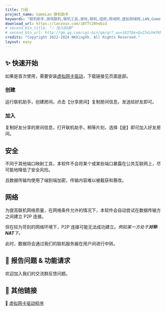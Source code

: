 ```yaml
---
title: 介绍
project_name: GameLan 联机助手
keywords: "联机助手,游戏联机,联机工具,游戏,联机,组网,局域网,虚拟局域网,LAN,GameLan,MC联机"
download_url: https://lanzoux.com/iBTTt20hebid
# second_btn_title: "💦 加入QQ群"
# second_btn_url: http://qm.qq.com/cgi-bin/qm/qr?_wv=1027&k=QxI54ihHfKNMTCD5SEQHzI4teAWrOdZi&authKey=yUzHGA8URjeZsn%2FJ9qHTZj7jtuJEhdGmWETjd1omsbo7EkgdQe2cdibxTzxWoeqN&noverify=0&group_code=831751717
credits: "Copyright 2022-2024 NKXingXh. All Rights Reserved."
layout: easy
---
```


<!-- 🔔 **点击👆上方按钮加入交流群🔝** 群号 831751717 -->

<!-- * * * -->

## ✨ 快速开始

如果是首次使用，需要安装[虚拟网卡驱动](#-其他链接)，下载链接见页面底部。

### 创建

运行联机助手，创建房间。点击【分享房间】复制房间信息，发送给好友即可。

### 加入

复制好友分享的房间信息，打开联机助手。稍等片刻，选择【是】即可加入好友房间。

<!-- ## 🔧 本程序可以做什么 -->


<!-- ## 🧱 特性 -->

## 安全

不同于其他端口映射工具，本软件不会将某个或某些端口暴露在公共互联网上，尽可能地降低了安全风险。

且数据传输均使用了端到端加密，传输内容难以被截获和篡改。

## 网络

为提高联机网络质量，在网络条件允许的情况下，本软件会自动尝试在数据传输方之间建立 P2P 连接。

但在较为苛刻的网络环境下，P2P 连接可能无法成功建立。*例如某一方处于**对称 NAT**下。*

此时，数据将会通过我们的联机服务器在用户间进行中转。

<!-- ## 🎯 支持的目标程序 -->

## 📨 报告问题 & 功能请求

欢迎加入我们的交流群反馈问题。

<!-- ## 📺 演示视频

[一键破解极域电子教室和机房管理助手](https://www.bilibili.com/video/BV14v411Y78n/) -->

<!-- * * *

## [📃 更新日志](./changes.md)

* * * -->

## 🎈 其他链接

<!-- 📡 -->

🔌 [虚拟网卡驱动程序](https://lanzoux.com/iDXUy20hf6pg)
